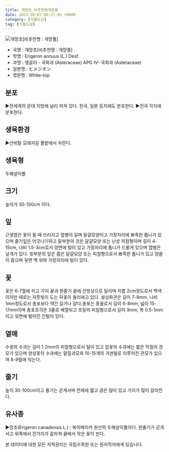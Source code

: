 ```yaml
---
title: 개망초_비추천명개망풀
date: 2023-10-07 00:27:03 +0800
category: [식물도감]
tag: [식물도감]
---
```




![개망초[비추천명 : 개망풀]](/fileUpload/plants/basic/Compositae/Erigeron/8133/1_th2.JPG)
- 국명 : 개망초[비추천명 : 개망풀]
- 학명 : Erigeron annuus (L.) Desf.
- 과명 : 앵글러 - 국화과 (Asteraceae) APG Ⅳ- 국화과 (Asteraceae)
- 일본명 : ヒメジオン
- 영문명 : White-top


## 분포
▶전세계의 온대 지방에 널리 퍼져 있다. 한국, 일본 등지에도 분포한다. ▶전국 각지에 분포한다.
## 생육환경
▶산비탈 모래자갈 풀밭에서 자란다.
## 생육형
두해살이풀
## 크기
높이가 30-100cm 이다.
## 잎
근생엽은 꽃이 필 때 쓰러지고 엽병이 길며 달걀모양이고 가장자리에 뾰족한 톱니가 있으며 줄기잎은 어긋나기하고 밑부분의 것은 달걀모양 또는 난상 피침형이며 길이 4-15cm, 나비 1.5-3cm로서 양면에 털이 있고 가장자리에 톱니가 드물게 있으며 엽병은 날개가 있다. 윗부분의 잎은 좁은 달걀모양 또는 피침형으로서 뾰족한 톱니가 있고 양끝이 좁으며 뒷면 맥 위와 가장자리에 털이 있다.
## 꽃
꽃은 6-7월에 피고 가지 끝과 원줄기 끝에 산방상으로 달리며 지름 2cm정도로서 백색 이지만 때로는 자줏빛이 도는 혀꽃이 둘러싸고 있다. 설상화관은 길이 7-8mm, 나비 1mm정도로서 총포보다 약간 길거나 같다.총포는 종꼴로서 길이 6-8mm, 넓이 15-17mm이며 총포조각은 3줄로 배열되고 초질의 피침형으로서 길이 3mm, 폭 0.5-1mm이고 뒷면에 벌어진 긴털이 있다.
## 열매
수꽃의 수과는 길이 1.2mm의 피침형으로서 털이 있고 암꽃의 수과에는 짧은 막질의 관모가 있으며 양성꽃의 수과에는 말질과모와 10-15개의 거센털로 이루어진 관모가 있으며 8-9월에 익는다.
## 줄기
높이 30-100cm이고 줄기는 곧게서며 전체에 짧고 굵은 털이 있고 가지가 많이 갈라진다.
## 유사종
▶망초(Erigeron canadensis L.) : 북아메리카 원산의 두해살이풀이다. 원줄기가 곧게 서고 위쪽에서 잔가지가 갈라져 끝에서 작은 꽃이 핀다.






본 데이터에 대한 모든 저작권리는 국립수목원 또는 원저작자에게 있습니다.
